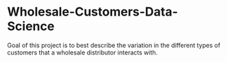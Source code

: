 # Wholesale-Customers-Data-Science
Goal of this project is to best describe the variation in the different types of customers that a wholesale distributor interacts with.
